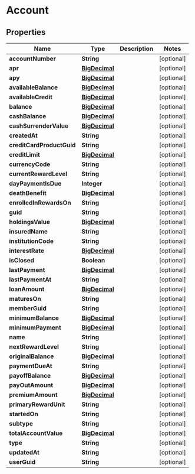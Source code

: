 
# Account

## Properties
Name | Type | Description | Notes
------------ | ------------- | ------------- | -------------
**accountNumber** | **String** |  |  [optional]
**apr** | [**BigDecimal**](BigDecimal.md) |  |  [optional]
**apy** | [**BigDecimal**](BigDecimal.md) |  |  [optional]
**availableBalance** | [**BigDecimal**](BigDecimal.md) |  |  [optional]
**availableCredit** | [**BigDecimal**](BigDecimal.md) |  |  [optional]
**balance** | [**BigDecimal**](BigDecimal.md) |  |  [optional]
**cashBalance** | [**BigDecimal**](BigDecimal.md) |  |  [optional]
**cashSurrenderValue** | [**BigDecimal**](BigDecimal.md) |  |  [optional]
**createdAt** | **String** |  |  [optional]
**creditCardProductGuid** | **String** |  |  [optional]
**creditLimit** | [**BigDecimal**](BigDecimal.md) |  |  [optional]
**currencyCode** | **String** |  |  [optional]
**currentRewardLevel** | **String** |  |  [optional]
**dayPaymentIsDue** | **Integer** |  |  [optional]
**deathBenefit** | [**BigDecimal**](BigDecimal.md) |  |  [optional]
**enrolledInRewardsOn** | **String** |  |  [optional]
**guid** | **String** |  |  [optional]
**holdingsValue** | [**BigDecimal**](BigDecimal.md) |  |  [optional]
**insuredName** | **String** |  |  [optional]
**institutionCode** | **String** |  |  [optional]
**interestRate** | [**BigDecimal**](BigDecimal.md) |  |  [optional]
**isClosed** | **Boolean** |  |  [optional]
**lastPayment** | [**BigDecimal**](BigDecimal.md) |  |  [optional]
**lastPaymentAt** | **String** |  |  [optional]
**loanAmount** | [**BigDecimal**](BigDecimal.md) |  |  [optional]
**maturesOn** | **String** |  |  [optional]
**memberGuid** | **String** |  |  [optional]
**minimumBalance** | [**BigDecimal**](BigDecimal.md) |  |  [optional]
**minimumPayment** | [**BigDecimal**](BigDecimal.md) |  |  [optional]
**name** | **String** |  |  [optional]
**nextRewardLevel** | **String** |  |  [optional]
**originalBalance** | [**BigDecimal**](BigDecimal.md) |  |  [optional]
**paymentDueAt** | **String** |  |  [optional]
**payoffBalance** | [**BigDecimal**](BigDecimal.md) |  |  [optional]
**payOutAmount** | [**BigDecimal**](BigDecimal.md) |  |  [optional]
**premiumAmount** | [**BigDecimal**](BigDecimal.md) |  |  [optional]
**primaryRewardUnit** | **String** |  |  [optional]
**startedOn** | **String** |  |  [optional]
**subtype** | **String** |  |  [optional]
**totalAccountValue** | [**BigDecimal**](BigDecimal.md) |  |  [optional]
**type** | **String** |  |  [optional]
**updatedAt** | **String** |  |  [optional]
**userGuid** | **String** |  |  [optional]



